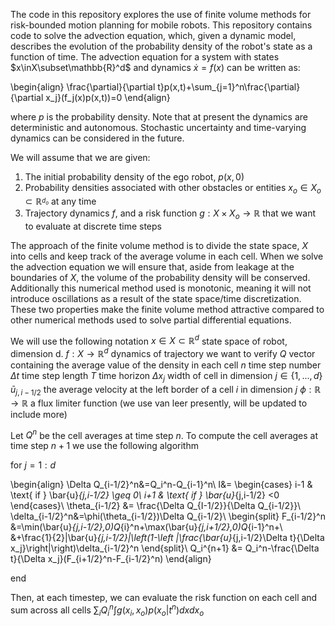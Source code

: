 The code in this repository explores the use of finite volume methods for risk-bounded motion planning for mobile robots. This repository contains code to solve the advection equation, which, given a dynamic model, describes the evolution of the probability density of the robot's state as a function of time. The advection equation for a system with states $x\inX\subset\mathbb{R}^d$ and dynamics $\dot{x}=f(x)$ can be written as:

\begin{align}
\frac{\partial}{\partial t}p(x,t)+\sum_{j=1}^n\frac{\partial}{\partial x_j}(f_j(x)p(x,t))=0
\end{align}

where $p$ is the probability density. Note that at present the dynamics are deterministic and autonomous. Stochastic uncertainty and time-varying dynamics can be considered in the future.

We will assume that we are given:
1. The initial probability density of the ego robot, $p(x,0)$
2. Probability densities associated with other obstacles or entities $x_o\in X_o\subset \mathbb{R}^_{d_o}$ at any time
3. Trajectory dynamics $f$, and a risk function $g:X\times X_o \to \mathbb{R}$ that we want to evaluate at discrete time steps

The approach of the finite volume method is to divide the state space, $X$ into cells and keep track of the average volume in each cell. When we solve the advection equation we will ensure that, aside from leakage at the boundaries of $X$, the volume of the probability density will be conserved. Additionally this numerical method used is monotonic, meaning it will not introduce oscillations as a result of the state space/time discretization. These two properties make the finite volume method attractive compared to other numerical methods used to solve partial differential equations.

We will use the following notation 
$x\in X\subset \mathbb{R}^d$ state space of robot, dimension d.
$f:X\to \mathbb{R}^d$ dynamics of trajectory we want to verify
$Q$ vector containing the average value of the density in each cell
$n$ time step number
$\Delta t$ time step length
$T$ time horizon
$\Delta x_j$ width of cell in dimension $j\in\{1,...,d\}$
$\bar{u}_{j,i-1/2}$ the average velocity at the left border of a cell $i$ in dimension $j$
$\phi:\mathbb{R}\to\mathbb{R}$ a flux limiter function (we use van leer presently, will be updated to include more)

Let $Q^n$ be the cell averages at time step $n$. To compute the cell averages at time step $n+1$ we use the following algorithm

for $j = 1:d$
	
\begin{align}
\Delta Q_{i-1/2}^n&=Q_i^n-Q_{i-1}^n\\
I&= \begin{cases} i-1 & \text{ if } \bar{u}_{j,i-1/2} \geq 0\\ i+1 & \text{ if } \bar{u}_{j,i-1/2} <0 \end{cases}\\
\theta_{i-1/2} &= \frac{\Delta Q_{I-1/2}}{\Delta Q_{i-1/2}}\\
\delta_{i-1/2}^n&=\phi(\theta_{i-1/2})\Delta Q_{i-1/2}\\
\begin{split}
F_{i-1/2}^n &=\min(\bar{u}_{j,i-1/2},0)Q_{i}^n+\max(\bar{u}_{j,i+1/2},0)Q_{i-1}^n+\\
&+\frac{1}{2}|\bar{u}_{j,i-1/2}|\left(1-\left |\frac{\bar{u}_{j,i-1/2}\Delta t}{\Delta x_j}\right|\right)\delta_{i-1/2}^n
\end{split}\\
Q_i^{n+1} &= Q_i^n-\frac{\Delta t}{\Delta x_j}(F_{i+1/2}^n-F_{i-1/2}^n)
\end{align}
	
	
end

Then, at each timestep, we can evaluate the risk function on each cell and sum across all cells
$\sum_i Q_i^n \int g(x_i,x_o)p(x_o|t^n)dx dx_o$

